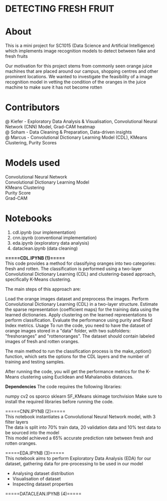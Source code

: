 # DETECTING FRESH FRUIT

# About
This is a mini project for SC1015 (Data Science and Artificial Intelligence) which implements image recognition models to detect between fake and fresh fruits

Our motivation for this project stems from commonly seen orange juice machines that are placed around our campus, shopping centres and other prominent locations. We wanted to investigate the feasibility of a image recognition model in vetting the condition of the oranges in the juice machine to make sure it has not become rotten

# Contributors

@ Kiefer - Exploratory Data Analysis & Visualisation, Convolutional Neural Network (CNN) Model, Grad-CAM heatmap     
@ Soham - Data Cleaning & Preparation, Data-driven insights      
@ Marcus - Convolutional Dictionary Learning Model (CDL), KMeans Clustering, Purity Scores      

# Models used
Convolutional Neural Network    
Convolutional Dictionary Learning Model    
KMeans Clustering     
Purity Score      
Grad-CAM      

# Notebooks
1) cdl.ipynb (our implementation)     
2) cnn.ipynb (conventional implementation)     
3) eda.ipynb (exploratory data analysis)    
4) dataclean.ipynb (data cleaning)    

**=====CDL.IPYNB (1)=====**    
This code provides a method for classifying oranges into two categories: fresh and rotten. The classification is performed using a two-layer Convolutional Dictionary Learning (CDL) and clustering-based approach, specifically K-Means clustering.

The main steps of this approach are:

Load the orange images dataset and preprocess the images.
Perform Convolutional Dictionary Learning (CDL) in a two-layer structure.
Estimate the sparse representation (coefficient maps) for the training data using the learned dictionaries.
Apply clustering on the learned representations to perform classification.
Evaluate the performance using purity and Rand Index metrics.
Usage
To run the code, you need to have the dataset of orange images stored in a "data" folder, with two subfolders: "freshoranges" and "rottenoranges". The dataset should contain labeled images of fresh and rotten oranges.

The main method to run the classification process is the make_option() function, which sets the options for the CDL layers and the number of training and testing samples.

After running the code, you will get the performance metrics for the K-Means clustering using Euclidean and Mahalanobis distances.

**Dependencies**
The code requires the following libraries:

numpy
cv2
os
sporco
sklearn
SF_KMeans
skimage
torchvision
Make sure to install the required libraries before running the code.

=====CNN.IPYNB (2)=====    
This notebook instantiates a Convolutional Neural Network model, with 3 filter layers    
The data is split into 70% train data, 20 validation data and 10% test data to be sourced into the model    
This model achieved a 65% accurate prediction rate between fresh and rotten oranges.     
      
=====EDA.IPYNB (3)=====     
This notebook aims to perform Exploratory Data Analysis (EDA) for our dataset, gathering data for pre-processing to be used in our model    
- Analysing dataset distribution    
- Visualisation of dataset    
- Inspecting dataset properties    
      
=====DATACLEAN.IPYNB (4)=====     
